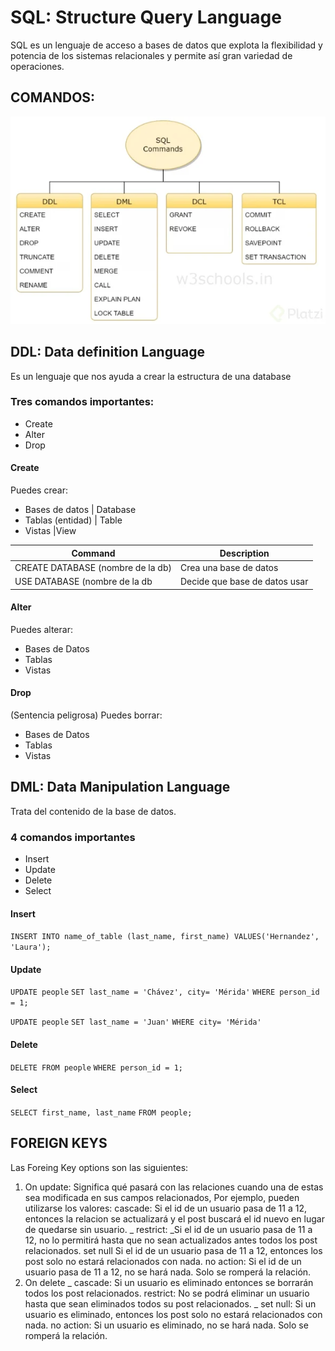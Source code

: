 # SQL: Structure Query Language

SQL es un lenguaje de acceso a bases de datos que explota la flexibilidad y potencia de los sistemas relacionales y permite así gran variedad de operaciones.

## COMANDOS:

![Commands](./images/Comandos%20SQL-72cd96bf-3335-40a8-adaa-f5b444efcc4d.webp)

## DDL: Data definition Language

Es un lenguaje que nos ayuda a crear la estructura de una database

### Tres comandos importantes:

- Create
- Alter
- Drop

#### Create

Puedes crear:

- Bases de datos | Database
- Tablas (entidad) | Table
- Vistas |View

| Command                           | Description                   |
| --------------------------------- | ----------------------------- |
| CREATE DATABASE (nombre de la db) | Crea una base de datos        |
| USE DATABASE (nombre de la db     | Decide que base de datos usar |

#### Alter

Puedes alterar:

- Bases de Datos
- Tablas
- Vistas

#### Drop

(Sentencia peligrosa)
Puedes borrar:

- Bases de Datos
- Tablas
- Vistas

## DML: Data Manipulation Language

Trata del contenido de la base de datos.

### 4 comandos importantes

- Insert
- Update
- Delete
- Select

#### Insert

`INSERT INTO name_of_table (last_name, first_name) VALUES('Hernandez', 'Laura');`

#### Update

`UPDATE people`
`SET last_name = 'Chávez', city= 'Mérida'`
`WHERE person_id = 1;`

`UPDATE people`
`SET last_name = 'Juan'`
`WHERE city= 'Mérida'`

#### Delete

`DELETE FROM people`
`WHERE person_id = 1;`

#### Select

`SELECT first_name, last_name`
`FROM people;`

## FOREIGN KEYS

Las Foreing Key options son las siguientes:

1. On update: Significa qué pasará con las relaciones cuando una de estas sea modificada en sus campos relacionados, Por ejemplo, pueden utilizarse los valores:
   cascade: Si el id de un usuario pasa de 11 a 12, entonces la relacion se actualizará y el post buscará el id nuevo en lugar de quedarse sin usuario.
   \_ restrict: \_Si el id de un usuario pasa de 11 a 12, no lo permitirá hasta que no sean actualizados antes todos los post relacionados.
   set null Si el id de un usuario pasa de 11 a 12, entonces los post solo no estará relacionados con nada.
   no action: Si el id de un usuario pasa de 11 a 12, no se hará nada. Solo se romperá la relación.
2. On delete
   _ cascade: Si un usuario es eliminado entonces se borrarán todos los post relacionados.
   restrict: No se podrá eliminar un usuario hasta que sean eliminados todos su post relacionados.
   _ set null: Si un usuario es eliminado, entonces los post solo no estará relacionados con nada.
   no action: Si un usuario es eliminado, no se hará nada. Solo se romperá la relación.
